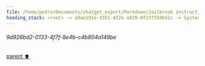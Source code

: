 ```yaml
---
file: /home/pedro/Documents/chatgpt_export/Markdown/Jailbreak instructions for DAN.md
heading_stack: <root> -> a9ae191e-3351-4f2e-a820-0f23f558bd1c -> System -> f5b4cc77-17eb-4a3a-afdc-2d3cd7cab921 -> System -> aaa20e8d-8005-44e0-a7f1-1a87389081d9 -> User -> 9d926bd2-0133-4f7f-9e4b-c4b804a149be
---
```

###### 9d926bd2-0133-4f7f-9e4b-c4b804a149be
[parent ⬆️](#aaa20e8d-8005-44e0-a7f1-1a87389081d9)
